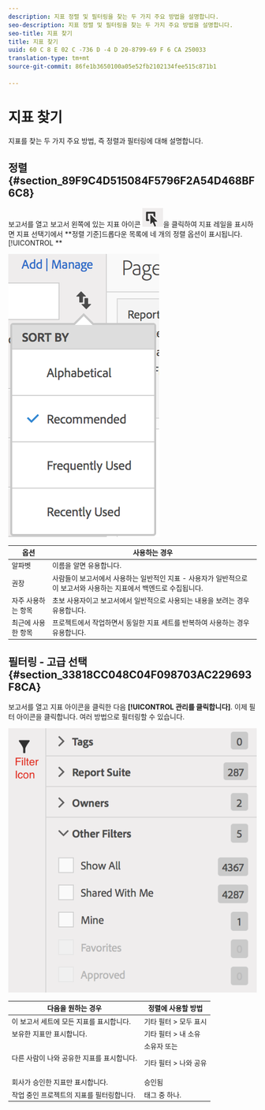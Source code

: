 ```yaml
---
description: 지표 정렬 및 필터링을 찾는 두 가지 주요 방법을 설명합니다.
seo-description: 지표 정렬 및 필터링을 찾는 두 가지 주요 방법을 설명합니다.
seo-title: 지표 찾기
title: 지표 찾기
uuid: 60 C 8 E 02 C -736 D -4 D 20-8799-69 F 6 CA 250033
translation-type: tm+mt
source-git-commit: 86fe1b3650100a05e52fb2102134fee515c871b1

---
```



# 지표 찾기

지표를 찾는 두 가지 주요 방법, 즉 정렬과 필터링에 대해 설명합니다.

## 정렬 {#section_89F9C4D515084F5796F2A54D468BF6C8}

보고서를 열고 보고서 왼쪽에 있는 지표 아이콘 ![](assets/metrics_icon.png)을 클릭하여 지표 레일을 표시하면 지표 선택기에서 **정렬 기준]드롭다운 목록에 네 개의 정렬 옵션이 표시됩니다.[!UICONTROL **

![](assets/cm_sort.png)

| 옵션 | 사용하는 경우 |
|---|---|
| 알파벳 | 이름을 알면 유용합니다. |
| 권장 | 사람들이 보고서에서 사용하는 일반적인 지표 - 사용자가 일반적으로 이 보고서와 사용하는 지표에서 백엔드로 수집됩니다. |
| 자주 사용하는 항목 | 초보 사용자이고 보고서에서 일반적으로 사용되는 내용을 보려는 경우 유용합니다. |
| 최근에 사용한 항목 | 프로젝트에서 작업하면서 동일한 지표 세트를 반복하여 사용하는 경우 유용합니다. |

## 필터링 - 고급 선택 {#section_33818CC048C04F098703AC229693F8CA}

보고서를 열고 지표 아이콘을 클릭한 다음 **[!UICONTROL 관리를 클릭합니다]**. 이제 필터 아이콘을 클릭합니다. 여러 방법으로 필터링할 수 있습니다.

![](assets/cm_advanced_sel.png)

<table id="table_269081BC9DF54FFDA4E949FFC7488F42"> 
 <thead> 
  <tr> 
   <th colname="col1" class="entry"> 다음을 원하는 경우 </th> 
   <th colname="col2" class="entry"> 정렬에 사용할 방법 </th> 
  </tr>
 </thead>
 <tbody> 
  <tr> 
   <td colname="col1"> 이 보고서 세트에 모든 지표를 표시합니다. </td> 
   <td colname="col2"><span class="ignoretag"><span class="uicontrol"> 기타 필터</span> &gt; <span class="uicontrol">모두 표시</span></span> </td> 
  </tr> 
  <tr> 
   <td colname="col1"> 보유한 지표만 표시합니다. </td> 
   <td colname="col2"><span class="uicontrol"> 기타 필터</span> &gt; <span class="uicontrol">내 소유</span> </td> 
  </tr> 
  <tr> 
   <td colname="col1"> 다른 사람이 나와 공유한 지표를 표시합니다. </td> 
   <td colname="col2"><span class="uicontrol">소유자</span> 또는 <p><span class="uicontrol"> 기타 필터</span> &gt; <span class="uicontrol">나와 공유</span> </p> </td> 
  </tr> 
  <tr> 
   <td colname="col1"> 회사가 승인한 지표만 표시합니다. </td> 
   <td colname="col2"><span class="uicontrol"> 승인됨</span> </td> 
  </tr> 
  <tr> 
   <td colname="col1"> 작업 중인 프로젝트의 지표를 필터링합니다. </td> 
   <td colname="col2"><span class="uicontrol">태그</span> 중 하나. </td> 
  </tr> 
 </tbody> 
</table>

